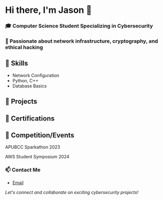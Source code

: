 # Hi there, I'm Jason 👋

### 🎓 Computer Science Student Specializing in Cybersecurity
### 🔐 Passionate about network infrastructure, cryptography, and ethical hacking

## 🔧 Skills
- Network Configuration
- Python, C++
- Database Basics

## 📂 Projects

## 📜 Certifications

## 🥇 Competition/Events
APUBCC Sparkathon 2023

AWS Student Symposium 2024

### 📫 Contact Me 
- [Email](jasontan9198@gmail.com)

*Let's connect and collaborate on exciting cybersecurity projects!*
